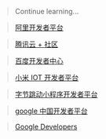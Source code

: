 > Continue learning...

> [阿里开发者平台](https://develop.aliyun.com/)

> [腾讯云 + 社区](https://cloud.tencent.com/developer/)

> [百度开发者中心](https://developer.baidu.com/)

> [小米 IOT 开发者平台](https://iot.mi.com/index.html)

> [字节跳动小程序开发者平台](https://developer.toutiao.com/)

> [google 中国开发者平台](https://developers.google.com/china/?hl=zh-cn)

> [Google Developers](https://developers.google.com/)